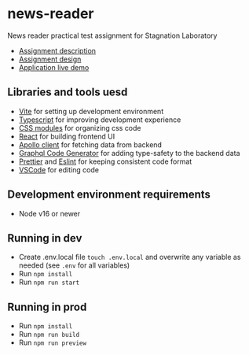 # news-reader

News reader practical test assignment for Stagnation Laboratory

-  [Assignment description](https://bit.ly/news-reader-description)
-  [Assignment design](https://bit.ly/news-reader-figma)
-  [Application live demo](???)

## Libraries and tools uesd

-  [Vite](https://vitejs.dev/) for setting up development environment
-  [Typescript](https://www.typescriptlang.org/) for improving development experience
-  [CSS modules](https://vitejs.dev/config/shared-options.html#css-modules) for organizing css code
-  [React](https://reactjs.org/) for building frontend UI
-  [Apollo client](https://www.apollographql.com/apollo-client) for fetching data from backend
-  [Graphql Code Generator](https://www.the-guild.dev/graphql/codegen) for adding type-safety to the backend data
-  [Prettier](https://prettier.io/) and [Eslint](https://eslint.org/) for keeping consistent code format
-  [VSCode](https://code.visualstudio.com/) for editing code

## Development environment requirements

-  Node v16 or newer

## Running in dev

-  Create .env.local file `touch .env.local` and overwrite any variable as needed (see `.env` for all variables)
-  Run `npm install`
-  Run `npm run start`

## Running in prod

-  Run `npm install`
-  Run `npm run build`
-  Run `npm run preview`
